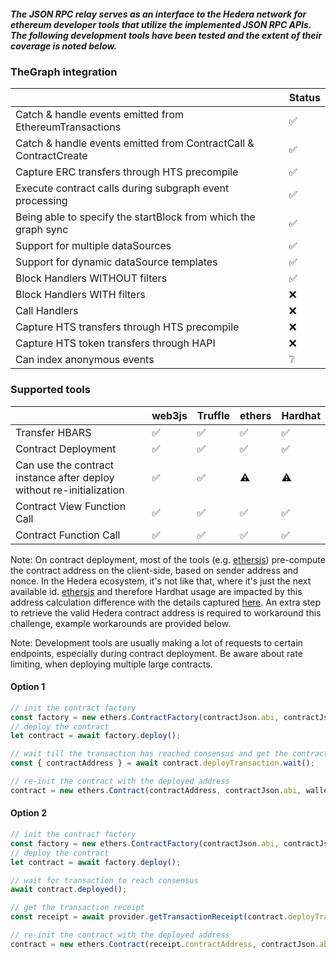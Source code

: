 ##### The JSON RPC relay serves as an interface to the Hedera network for ethereum developer tools that utilize the implemented JSON RPC APIs. The following development tools have been tested and the extent of their coverage is noted below.

### TheGraph integration

|             |   Status    |
| ----------- | ----------- |
| Catch & handle events emitted from EthereumTransactions | ✅ |
| Catch & handle events emitted from ContractCall & ContractCreate | ✅ |
| Capture ERC transfers through HTS precompile | ✅ |
| Execute contract calls during subgraph event processing | ✅ |
| Being able to specify the startBlock from which the graph sync | ✅ |
| Support for multiple dataSources | ✅ |
| Support for dynamic dataSource templates | ✅ |
| Block Handlers WITHOUT filters | ✅ |
| Block Handlers WITH filters | ❌ |
| Call Handlers | ❌ |
| Capture HTS transfers through HTS precompile | ❌ |
| Capture HTS token transfers through HAPI | ❌ |
| Can index anonymous events | ❔ |

### Supported tools
|                                                                      | web3js | Truffle | ethers | Hardhat |
|----------------------------------------------------------------------|--------|---------|--------|---------|
| Transfer HBARS                                                       |    ✅   |    ✅    |    ✅   |    ✅    |
| Contract Deployment                                                  |    ✅   |    ✅    |    ✅   |    ✅    |
| Can use the contract instance after deploy without re-initialization |    ✅   |    ✅    |    ⚠️   |    ⚠️    |
| Contract View Function Call                                          |    ✅   |    ✅    |    ✅   |    ✅    |
| Contract Function Call                                               |    ✅   |    ✅    |    ✅   |    ✅    |

Note:
On contract deployment, most of the tools (e.g. [ethersjs](https://docs.ethers.io/v5/api/utils/address/#utils--contract-addresses)) pre-compute the contract address on the client-side, based
on sender address and nonce. In the Hedera ecosystem, it's not like that, where it's just the next available id.
[ethersjs](https://docs.ethers.io/v5/) and therefore Hardhat usage are impacted by this address calculation difference with the details captured [here](https://github.com/ethers-io/ethers.js/discussions/3141).
An extra step to retrieve the valid Hedera contract address is required to workaround this challenge, example workarounds are provided below.

Note:
Development tools are usually making a lot of requests to certain endpoints, especially during contract deployment. Be aware about rate limiting, when deploying multiple large contracts.

#### Option 1
```typescript
// init the contract factory
const factory = new ethers.ContractFactory(contractJson.abi, contractJson.bytecode, wallet);
// deploy the contract
let contract = await factory.deploy();

// wait till the transaction has reached consensus and get the contract address from the receipt
const { contractAddress } = await contract.deployTransaction.wait();

// re-init the contract with the deployed address
contract = new ethers.Contract(contractAddress, contractJson.abi, wallet);
```

#### Option 2
```typescript
// init the contract factory
const factory = new ethers.ContractFactory(contractJson.abi, contractJson.bytecode, wallet);
// deploy the contract
let contract = await factory.deploy();

// wait for transaction to reach consensus
await contract.deployed();

// get the transaction receipt
const receipt = await provider.getTransactionReceipt(contract.deployTransaction.hash);

// re-init the contract with the deployed address
contract = new ethers.Contract(receipt.contractAddress, contractJson.abi, wallet);
```
